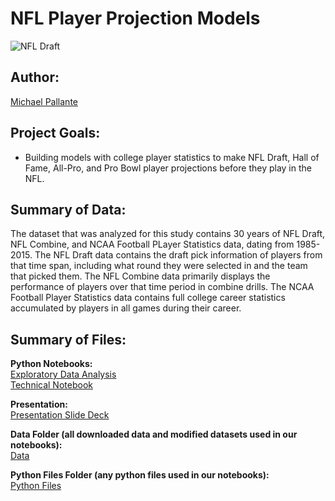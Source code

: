 # NFL Player Projection Models

![NFL Draft](https://www.grandforksherald.com/incoming/article1056477.ece/alternates/BASE_LANDSCAPE/2490107%2B042916.s.ff_.wentznfldraft3.JPG)

## Author: 

[Michael Pallante](https://github.com/michaelpallante)

## Project Goals:

- Building models with college player statistics to make NFL Draft, Hall of Fame, All-Pro, and Pro Bowl player projections before they play in the NFL.

## Summary of Data:

The dataset that was analyzed for this study contains 30 years of NFL Draft, NFL Combine, and NCAA Football PLayer Statistics data, dating from 1985-2015. The NFL Draft data contains the draft pick information of players from that time span, including what round they were selected in and the team that picked them. The NFL Combine data primarily displays the performance of players over that time period in combine drills. The NCAA Football Player Statistics data contains full college career statistics accumulated by players in all games during their career.

## Summary of Files:

**Python Notebooks:**
<br>
[Exploratory Data Analysis](https://github.com/michaelpallante/nfl_draft_hof_allpro_probowl_models/blob/master/notebooks/nfl_player_projections_eda.ipynb)
<br>
[Technical Notebook](https://github.com/michaelpallante/nfl_draft_hof_allpro_probowl_models/blob/master/notebooks/nfl_player_projections_technical_notebook.ipynb)

**Presentation:**
<br>
[Presentation Slide Deck](https://github.com/michaelpallante/nfl_draft_hof_allpro_probowl_models/tree/master/presentation)

**Data Folder (all downloaded data and modified datasets used in our notebooks):**
<br>
[Data](https://github.com/michaelpallante/nfl_draft_hof_allpro_probowl_models/tree/master/data)

**Python Files Folder (any python files used in our notebooks):**
<br>
[Python Files](https://github.com/michaelpallante/nfl_draft_hof_allpro_probowl_models/tree/master/python_files)
